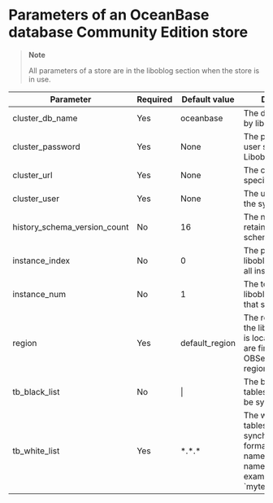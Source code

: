 # Parameters of an OceanBase database Community Edition store

>**Note**
>
>All parameters of a store are in the liboblog section when the store is in use.

|          Parameter           | Required | Default value  |                                                                                Description                                                                                |
|------------------------------|----------|----------------|---------------------------------------------------------------------------------------------------------------------------------------------------------------------------|
| cluster_db_name              | Yes      | oceanbase      | The database used by liboblog.                                                                                                                                            |
| cluster_password             | Yes      | None           | The password of the user specified by LiboblogClusterUser.                                                                                                                |
| cluster_url                  | Yes      | None             | The cluster URL specified at startup.                                                                                                                                     |
| cluster_user                 | Yes      | None           | The username under the sys tenant.                                                                                                                                        |
| history_schema_version_count | No       | 16             | The number of retained historical schema versions.                                                                                                                        |
| instance_index               | No       | 0              | The proportion of liboblog instances to all instances.                                                                                                                    |
| instance_num                 | No       | 1              | The total number of liboblog instances that share the load.                                                                                                               |
| region                       | Yes      | default_region | The region in which the liboblog instance is located. The logs are first pulled from OBServers in this region.                                                            |
| tb_black_list                | No       | \|             | The blacklist of the tables that will not be synchronized.                                                                                                                |
| tb_white_list                | Yes      | \*.\*.\*       | The whitelist of the tables to be synchronized, in the format of tenant name.database name.table name,  for example, `mytenant1.db1.tb1|mytenant2.db2.*`. |
